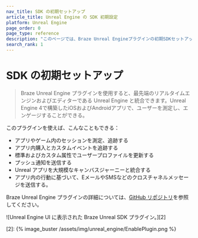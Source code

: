 ```yaml
---
nav_title: SDK の初期セットアップ
article_title: Unreal Engine の SDK 初期設定
platform: Unreal Engine
page_order: 0
page_type: reference
description: "このページでは、Braze Unreal Engineプラグインの初期SDKセットアップ手順に関するリソースを提供する。"
search_rank: 1
---
```


# SDK の初期セットアップ

> Braze Unreal Engine プラグインを使用すると、最先端のリアルタイムエンジンおよびエディターである Unreal Engine と統合できます。Unreal Engine 4で構築したiOSおよびAndroidアプリで、ユーザーを測定し、エンゲージすることができる。 

このプラグインを使えば、こんなこともできる：
* アプリやゲーム内のセッションを測定、追跡する
* アプリ内購入とカスタムイベントを追跡する
* 標準およびカスタム属性でユーザープロファイルを更新する
* プッシュ通知を送信する
* Unreal アプリを大規模なキャンバスジャーニーと統合する
* アプリ内の行動に基づいて、EメールやSMSなどのクロスチャネルメッセージを送信する。

Braze Unreal Engine プラグインの詳細については、[GitHub リポジトリ][1]を参照してください。

![Unreal Engine UI に表示された Braze Unreal SDK プラグイン。][2]

[1]: https://github.com/braze-inc/braze-unreal-sdk
[2]: {% image_buster /assets/img/unreal_engine/EnablePlugin.png %}
